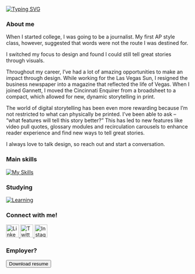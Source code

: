 <a href="https://git.io/typing-svg"><img src="https://readme-typing-svg.demolab.com?font=Fira+Code&pause=1000&width=435&lines=Hi+I'm+Spencer+Holladay!;I+am+a+designer.;I+am+a+front-end+developer.;I+am+an+illustrator.;I+am+a+pretty+cool+guy." alt="Typing SVG" /></a>

### About me

When I started college, I was going to be a journalist. My first AP style class, however, suggested that words were not the route I was destined for.

I switched my focus to design and found I could still tell great stories through visuals.

Throughout my career, I’ve had a lot of amazing opportunities to make an impact through design. While working for the Las Vegas Sun, I resigned the business newspaper into a magazine that reflected the life of Vegas. When I joined Gannett, I moved the Cincinnati Enquirer from a broadsheet to a compact, which allowed for new, dynamic storytelling in print.

The world of digital storytelling has been even more rewarding because I’m not restricted to what can physically be printed. I’ve been able to ask – “what features will tell this story better?” This has led to new features like video pull quotes, glossary modules and recirculation carousels to enhance reader experience and find new ways to tell great stories.

I always love to talk design, so reach out and start a conversation.

### Main skills

[![My Skills](https://skillicons.dev/icons?i=html,css,js,github,ai,ps,pr,vscode,figma,discord)](https://skillicons.dev)

### Studying

[![Learning](https://skillicons.dev/icons?i=svelte,ts,react)](https://skillicons.dev)

### Connect with me!

<div>
    <a href="https://www.linkedin.com/in/daria-stanilevici/">
        <img src="https://skillicons.dev/icons?i=linkedin" alt="LinkedIn" width="35" height="35"/>
    </a>
    <a href="https://dev.to/daria-stanilevici">
        <img src="https://skillicons.dev/icons?i=twitter" alt="Twitter" width="35" height="35"/>
    </a>
    <a href="https://www.credly.com/users/daria-stanilevici">
        <img src="https://skillicons.dev/icons?i=instagram" alt="Instagram" width="35" height="35"/>
    </a>
</div>

### Employer?

<a class="dl-link" href="img/spencer_holladay_resume.pdf" download>
							<button class="resume-dl" role="button">Download resume</button>
						</a>
